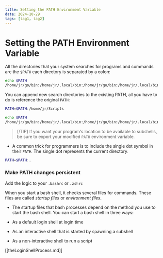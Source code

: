 ```yaml
---
title: Setting the PATH Environment Variable
date: 2024-10-29
tags: [tag1, tag2]
---
```


# Setting the PATH Environment Variable

All the directories that your system searches for programs and commands are the
`$PATH` each directory is separated by a colon:

```bash
echo $PATH
/home/jr/go/bin:/home/jr/.local/bin:/home/jr/go/bin:/home/jr/.local/bin:/home/jr/.bun/bin:/home/jr/.pyenv/shims:/home/jr/go/bin:/home/jr/.local/bin:/home/jr/.cargo/bin:/usr/local/sbin:/usr/local/bin:/usr/bin:/home/jr/.local/share/flatpak/exports/bin:/usr/bin/site_perl:/usr/bin/vendor_perl:/usr/bin/core_perl:/home/jr/.local/share/bin
```

You can append new search directories to the existing PATH, all you have to do is
reference the original `PATH`:

```bash
PATH=$PATH:/home/jr/Scripts

echo $PATH
/home/jr/go/bin:/home/jr/.local/bin:/home/jr/go/bin:/home/jr/.local/bin:/home/jr/.bun/bin:/home/jr/.pyenv/shims:/home/jr/go/bin:/home/jr/.local/bin:/home/jr/.cargo/bin:/usr/local/sbin:/usr/local/bin:/usr/bin:/home/jr/.local/share/flatpak/exports/bin:/usr/bin/site_perl:/usr/bin/vendor_perl:/usr/bin/core_perl:/home/jr/.local/share/bin:/home/jr/Scripts
```

> [!TIP] If you want your program's location to be available to subshells, be
> sure to export your modified `PATH` environment variable.

- A common trick for programmers is to include the single dot symbol in their
  `PATH`. The single dot represents the current directory:

```bash
PATH=$PATH:.
```

### Make PATH changes persistent

Add the logic to your `.bashrc` or `.zshrc`

When you start a bash shell, it checks several files for commands. These files
are called _startup files_ or _environment files_.

- The startup files that bash processes depend on the method you use to start
  the bash shell. You can start a bash shell in three ways:

- As a default login shell at login time

- As an interactive shell that is started by spawning a subshell

- As a non-interactive shell to run a script

[[theLoginShellProcess.md]]
